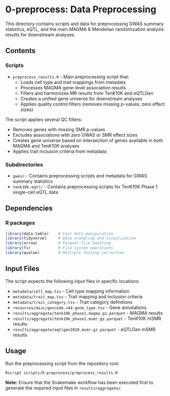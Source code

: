 # 0-preprocess: Data Preprocessing

This directory contains scripts and data for preprocessing GWAS summary statistics, eQTL, and the main MAGMA & Mendelian randomization analysis results for downstream analyses.

## Contents

### Scripts
- `preprocess_results.R` - Main preprocessing script that:
  - Loads cell type and trait mappings from metadata
  - Processes MAGMA gene-level association results
  - Filters and harmonizes MR results from TenK10K and eQTLGen
  - Creates a unified gene universe for downstream analyses
  - Applies quality control filters (removes missing p-values, zero effect sizes)

The script applies several QC filters:
- Removes genes with missing SMR p-values
- Excludes associations with zero GWAS or SMR effect sizes
- Creates gene universe based on intersection of genes available in both MAGMA and TenK10K analyses
- Applies trait inclusion criteria from metadata

### Subdirectories
- `gwas/` - Contains preprocessing scripts and metadata for GWAS summary statistics
- `tenk10k-eqtl/` - Contains preprocessing scripts for TenK10K Phase 1 single-cell eQTL data

## Dependencies

### R packages
```r
library(data.table)    # Fast data manipulation
library(tidyverse)     # Data wrangling and visualization
library(arrow)         # Parquet file handling
library(fs)            # File system operations
library(qvalue)        # Multiple testing correction
```

## Input Files

The script expects the following input files in specific locations:
- `metadata/cell_map.tsv` - Cell type mapping information
- `metadata/trait_map.tsv` - Trait mapping and inclusion criteria
- `metadata/trait_category.tsv` - Trait category definitions
- `resources/misc/gencode.v44.gene_type.tsv` - Gene annotations
- `results/aggregate/tenk10k_phase1.magma.gz.parquet` - MAGMA results
- `results/aggregate/tenk10k_phase1.msmr.gz.parquet` - TenK10K mSMR results
- `results/aggregate/eqtlgen2020.msmr.gz.parquet` - eQTLGen mSMR results

## Usage

Run the preprocessing script from the repository root:

```bash
Rscript scripts/0-preprocess/preprocess_results.R
```

**Note:** Ensure that the Snakemake workflow has been executed first to generate the required input files in `results/aggregate/`.

